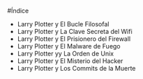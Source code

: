 #Índice

* Larry Plotter y El Bucle Filosofal
* Larry Plotter y La Clave Secreta del Wifi
* Larry Plotter y El Prisionero del Firewall 
* Larry Plotter y El Malware de Fuego
* Larry Plotter yy La Orden de Unix
* Larry Plotter y El Misterio del Hacker
* Larry Plotter y Los Commits de la Muerte
